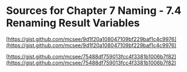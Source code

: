 # Sources for Chapter 7 Naming - 7.4 Renaming Result Variables


[https://gist.github.com/mcsee/9d1f20a108047109bf229baf1c4c9976](https://gist.github.com/mcsee/9d1f20a108047109bf229baf1c4c9976)

[https://gist.github.com/mcsee/75488df759013fcc4f3381b1006b7f82](https://gist.github.com/mcsee/75488df759013fcc4f3381b1006b7f82)